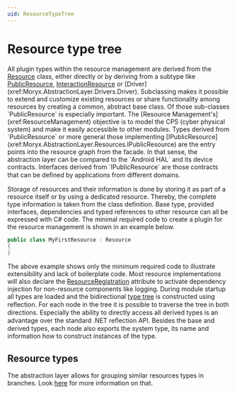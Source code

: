 ```yaml
---
uid: ResourceTypeTree
---
```

# Resource type tree

All plugin types within the resource management are derived from the [Resource](xref:Moryx.AbstractionLayer.Resources.Resource) class, either directly or by deriving from a subtype like [PublicResource](xref:Moryx.AbstractionLayer.Resources.PublicResource), [InteractionResource](xref:Moryx.Resources.Interaction.InteractionResource`1) or [Driver](xref:Moryx.AbstractionLayer.Drivers.Driver). 
Subclassing makes it possible to extend and customize existing resources or share functionality among resources by creating a common, abstract base class. 
Of those sub-classes `PublicResource` is especially important. 
The [Resource Management's](xref:ResourceManagement) objective is to model the CPS (cyber physical system) and make it easily accessible to other modules. 
Types derived from `PublicResource` or more general those implementing [IPublicResource](xref:Moryx.AbstractionLayer.Resources.IPublicResource) are the entry points into the resource graph from the facade. 
In that sense, the abstraction layer can be compared to the `Android HAL` and its device contracts. 
Interfaces derived from `IPublicResource` are those contracts that can be deﬁned by applications from different domains. 

Storage of resources and their information is done by storing it as part of a resource itself or by using a dedicated resource. 
Thereby, the complete type information is taken from the class definition. 
Base type, provided interfaces, dependencies and typed references to other resource can all be expressed with C# code. 
The minimal required code to create a plugin for the resource management is shown in an example below.

```cs
public class MyFirstResource : Resource
{
}
```

The above example shows only the minimum required code to illustrate extensibility and lack of boilerplate code. 
Most resource implementations will also declare the [ResourceRegistration](xref:Moryx.AbstractionLayer.Resources.ResourceRegistrationAttribute) attribute to activate dependency injection for non-resource components like logging. 
During module startup all types are loaded and the bidirectional [type tree](xref:Moryx.AbstractionLayer.Resources.IResourceTypeTree) is constructed using reﬂection. 
For each node in the tree it is possible to traverse the tree in both directions. 
Especially the ability to directly access all derived types is an advantage over the standard .NET reﬂection API. 
Besides the base and derived types, each node also exports the system type, its name and information how to construct instances of the type.

## Resource types
The abstraction layer allows for grouping similar resources types in branches. Look [here](Types/Overview.md) for more information on that.